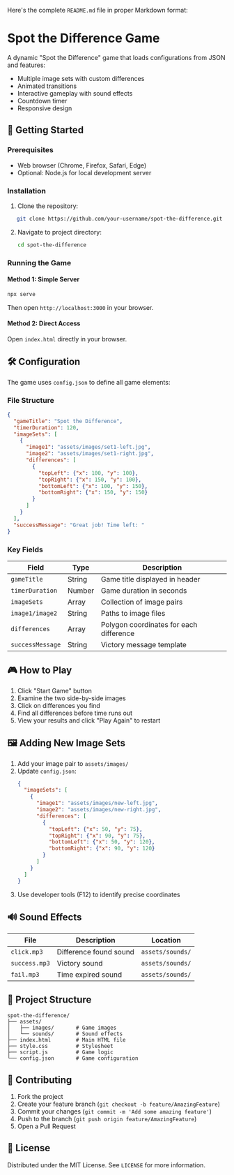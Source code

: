 Here's the complete `README.md` file in proper Markdown format:


# Spot the Difference Game

A dynamic "Spot the Difference" game that loads configurations from JSON and features:
- Multiple image sets with custom differences
- Animated transitions
- Interactive gameplay with sound effects
- Countdown timer
- Responsive design

## 🚀 Getting Started

### Prerequisites
- Web browser (Chrome, Firefox, Safari, Edge)
- Optional: Node.js for local development server

### Installation
1. Clone the repository:
```bash
   git clone https://github.com/your-username/spot-the-difference.git
   ```
2. Navigate to project directory:
   ```bash
   cd spot-the-difference
   ```

### Running the Game
#### Method 1: Simple Server
```bash
npx serve
```
Then open `http://localhost:3000` in your browser.

#### Method 2: Direct Access
Open `index.html` directly in your browser.

## 🛠 Configuration

The game uses `config.json` to define all game elements:

### File Structure
```json
{
  "gameTitle": "Spot the Difference",
  "timerDuration": 120,
  "imageSets": [
    {
      "image1": "assets/images/set1-left.jpg",
      "image2": "assets/images/set1-right.jpg",
      "differences": [
        {
          "topLeft": {"x": 100, "y": 100},
          "topRight": {"x": 150, "y": 100},
          "bottomLeft": {"x": 100, "y": 150},
          "bottomRight": {"x": 150, "y": 150}
        }
      ]
    }
  ],
  "successMessage": "Great job! Time left: "
}
```

### Key Fields
| Field | Type | Description |
|-------|------|-------------|
| `gameTitle` | String | Game title displayed in header |
| `timerDuration` | Number | Game duration in seconds |
| `imageSets` | Array | Collection of image pairs |
| `image1/image2` | String | Paths to image files |
| `differences` | Array | Polygon coordinates for each difference |
| `successMessage` | String | Victory message template |

## 🎮 How to Play

1. Click "Start Game" button
2. Examine the two side-by-side images
3. Click on differences you find
4. Find all differences before time runs out
5. View your results and click "Play Again" to restart

## 🖼 Adding New Image Sets

1. Add your image pair to `assets/images/`
2. Update `config.json`:
   ```json
   {
     "imageSets": [
       {
         "image1": "assets/images/new-left.jpg",
         "image2": "assets/images/new-right.jpg",
         "differences": [
           {
             "topLeft": {"x": 50, "y": 75},
             "topRight": {"x": 90, "y": 75},
             "bottomLeft": {"x": 50, "y": 120},
             "bottomRight": {"x": 90, "y": 120}
           }
         ]
       }
     ]
   }
   ```
3. Use developer tools (F12) to identify precise coordinates

## 🔊 Sound Effects
| File | Description | Location |
|------|-------------|----------|
| `click.mp3` | Difference found sound | `assets/sounds/` |
| `success.mp3` | Victory sound | `assets/sounds/` |
| `fail.mp3` | Time expired sound | `assets/sounds/` |

## 📁 Project Structure
```
spot-the-difference/
├── assets/
│   ├── images/       # Game images
│   └── sounds/       # Sound effects
├── index.html        # Main HTML file
├── style.css         # Stylesheet
├── script.js         # Game logic
└── config.json       # Game configuration
```

## 🤝 Contributing
1. Fork the project
2. Create your feature branch (`git checkout -b feature/AmazingFeature`)
3. Commit your changes (`git commit -m 'Add some amazing feature'`)
4. Push to the branch (`git push origin feature/AmazingFeature`)
5. Open a Pull Request

## 📜 License
Distributed under the MIT License. See `LICENSE` for more information.



